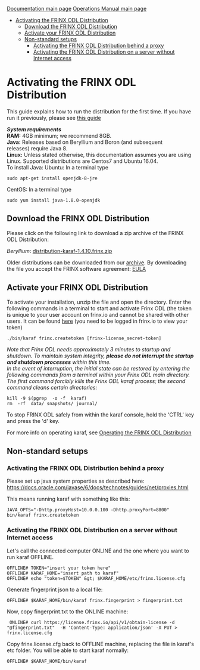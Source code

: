 [Documentation main page](https://frinxio.github.io/Frinx-docs/)
[Operations Manual main page](https://frinxio.github.io/Frinx-docs/FRINX_ODL_Distribution/Beryllium/operations_manual.html)
<!-- TOC -->

- [Activating the FRINX ODL Distribution](#activating-the-frinx-odl-distribution)
    - [Download the FRINX ODL Distribution](#download-the-frinx-odl-distribution)
    - [Activate your FRINX ODL Distribution](#activate-your-frinx-odl-distribution)
    - [Non-standard setups](#non-standard-setups)
        - [Activating the FRINX ODL Distribution behind a proxy](#activating-the-frinx-odl-distribution-behind-a-proxy)
        - [Activating the FRINX ODL Distribution on a server without Internet access](#activating-the-frinx-odl-distribution-on-a-server-without-internet-access)

<!-- /TOC -->
# Activating the FRINX ODL Distribution 

This guide explains how to run the distribution for the first time. If you have run it previously, please see [this guide](running-frinx-odl-after-activation.md)

***System requirements***  
**RAM:** 4GB minimum; we recommend 8GB.  
**Java:** Releases based on Beryllium and Boron (and subsequent releases) require Java 8.  
**Linux:** Unless stated otherwise, this documentation assumes you are using Linux. Supported distributions are Centos7 and Ubuntu 16.04.  
To install Java:
Ubuntu: In a terminal type

    sudo apt-get install openjdk-8-jre

CentOS: In a terminal type

    sudo yum install java-1.8.0-openjdk

## Download the FRINX ODL Distribution  

Please click on the following link to download a zip archive of the FRINX ODL Distribution:

*Beryllium*: [distribution-karaf-1.4.10.frinx.zip](https://license.frinx.io/download/distribution-karaf-1.4.10.frinx.zip)  

Older distributions can be downloaded from our [archive](https://frinx.io/archive).
By downloading the file you accept the FRINX software agreement: [EULA](7793505-v7-Frinx-ODL-Distribution-Software-End-User-License-Agreement.pdf)

## Activate your FRINX ODL Distribution  

To activate your installation, unzip the file and open the directory. Enter the following commands in a terminal to start and activate Frinx ODL (the token is unique to your user account on frinx.io and cannot be shared with other users. It can be found [here](https://frinx.io/my-licenses-information) (you need to be logged in frinx.io to view your token)

    ./bin/karaf frinx.createtoken [frinx-license_secret-token]

*Note that Frinx ODL needs approximately 3 minutes to startup and shutdown. To maintain system integrity, **please do not interrupt the startup and shutdown processes** within this time.*  
*In the event of interruption, the initial state can be restored by entering the following commands from a terminal within your Frinx ODL main directory. The first command forcibly kills the Frinx ODL karaf process; the second command cleans certain directories:*
 
```
kill -9 $(pgrep  -o -f  karaf)
rm  -rf  data/ snapshots/ journal/
```
To stop FRINX ODL safely from within the karaf console, hold the 'CTRL' key and press the 'd' key.

For more info on operating karaf, see [Operating the FRINX ODL Distribution](running-frinx-odl-after-activation)

## Non-standard setups

### Activating the FRINX ODL Distribution behind a proxy  
Please set up java system properties as described here: <https://docs.oracle.com/javase/6/docs/technotes/guides/net/proxies.html>

This means running karaf with something like this:

    JAVA_OPTS="-Dhttp.proxyHost=10.0.0.100 -Dhttp.proxyPort=8800" bin/karaf frinx.createtoken


### Activating the FRINX ODL Distribution on a server without Internet access  
Let's call the connected computer ONLINE and the one where you want to run karaf OFFLINE.

    OFFLINE# TOKEN="insert your token here"
    OFFLINE# KARAF_HOME="insert path to karaf"
    OFFLINE# echo "token=$TOKEN" &gt; $KARAF_HOME/etc/frinx.license.cfg


Generate fingerprint json to a local file:

    OFFLINE# $KARAF_HOME/bin/karaf frinx.fingerprint > fingerprint.txt


Now, copy fingerprint.txt to the ONLINE machine:

     ONLINE# curl https://license.frinx.io/api/v1/obtain-license -d "@fingerprint.txt"  -H 'Content-Type: application/json' -X PUT > frinx.license.cfg


Copy frinx.license.cfg back to OFFLINE machine, replacing the file in karaf's etc folder. You will be able to start karaf normally:

    OFFLINE# $KARAF_HOME/bin/karaf
